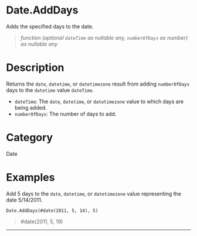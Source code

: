 # Date.AddDays
Adds the specified days to the date.
> _function (optional <code>dateTime</code> as nullable any, <code>numberOfDays</code> as number) as nullable any_

# Description 
Returns the <code>date</code>, <code>datetime</code>, or <code>datetimezone</code> result from adding <code>numberOfDays</code> days to the <code>datetime</code> value <code>dateTime</code>.
      <ul>
      <li><code>dateTime</code>: The <code>date</code>, <code>datetime</code>, or <code>datetimezone</code> value to which days are being added.</li>
      <li><code>numberOfDays</code>: The number of days to add.</li>
      </ul>
# Category 
Date
# Examples 
Add 5 days to the <code>date</code>, <code>datetime</code>, or <code>datetimezone</code> value representing the date 5/14/2011.
```
Date.AddDays(#date(2011, 5, 14), 5)
```
> #date(2011, 5, 19)
***
